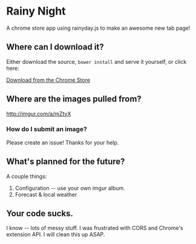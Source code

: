 # Rainy Night

A chrome store app using rainyday.js to make an awesome new tab page!

## Where can I download it?
Either download the source, `bower install` and serve it yourself, or click here:

[Download from the Chrome Store](https://chrome.google.com/webstore/detail/rainy-night/pogcoeenpkpdchlmloiehcbabfkfjncf)

## Where are the images pulled from?
http://imgur.com/a/mZtyX

### How do I submit an image?
Please create an issue! Thanks for your help.

## What's planned for the future?
A couple things:
 1. Configuration -- use your own imgur album.
 2. Forecast & local weather

## Your code sucks.
I know -- lots of messy stuff. I was frustrated with CORS and Chrome's extension API. I will clean this up ASAP.
